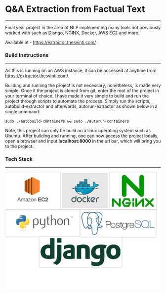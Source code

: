 # Q&A Extraction from Factual Text
---
Final year project in the area of NLP implementing many tools not previously worked with such as Django, NGINX, Docker, AWS EC2 and more.

Available at - https://extractor.thesvinti.com/

### Build Instructions
---
As this is running on an AWS instance, it can be accessed at anytime from
https://extractor.thesvinti.com/.

Building and running the project is  not necessary,  nonetheless, is made very simple. Once it the project is cloned from git, enter the root of the project in your terminal of choice. I have made it very simple to build and run the project through scripts to automate the process. Simply run the scripts, autobuild-extractor and afterwards, autorun-extractor as shown below in a single command:

```
sudo ./autobuild-containers && sudo ./autorun-containers
```

Note, this project can only be build on a linux operating system such as Ubuntu.
After building and running, one can now access the project locally, open a browser and input **localhost:8000** in the url bar, which will bring you to the project.

### Tech Stack
---
![Stack](stack.png)


